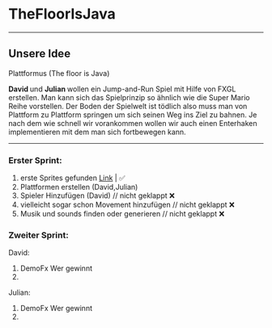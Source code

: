 # TheFloorIsJava

--------

## Unsere Idee

Plattformus (The floor is Java)

<strong> David </strong> und <strong> Julian </strong> wollen ein Jump-and-Run Spiel mit Hilfe von FXGL erstellen.
Man kann sich das Spielprinzip so ähnlich wie die Super Mario Reihe vorstellen.
Der Boden der Spielwelt ist tödlich also muss man von Plattform zu Plattform springen um sich seinen Weg ins Ziel zu bahnen.
Je nach dem wie schnell wir vorankommen wollen wir auch einen Enterhaken implementieren mit dem man sich fortbewegen kann.

-----


### Erster Sprint:
1. erste Sprites gefunden [Link](https://alfredsheep.itch.io/simple-platformer-tileset-8x8-and-16x16) | ✅
2. Plattformen erstellen (David,Julian) 
3. Spieler Hinzufügen (David) // nicht geklappt ❌
4. vielleicht sogar schon Movement hinzufügen // nicht geklappt ❌
5. Musik und sounds finden oder generieren // nicht geklappt ❌

### Zweiter Sprint:
David:
1. DemoFx Wer gewinnt
2. 

Julian:
1. DemoFx Wer gewinnt
2. 
